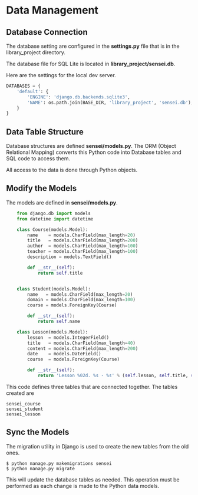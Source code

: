 # Data Management

## Database Connection

The database setting are configured in the **settings.py** file that is in the library_project
directory.

The database file for SQL Lite is located in **library_project/sensei.db**.

Here are the settings for the local dev server.

```python
DATABASES = {
    'default': {
        'ENGINE': 'django.db.backends.sqlite3',
        'NAME': os.path.join(BASE_DIR, 'library_project', 'sensei.db'),
    }
}
```

## Data Table Structure

Database structures are defined **sensei/models.py**.  The ORM (Object Relational Mapping)
converts this Python code into Database tables and SQL code to access them.

All access to the data is done through Python objects.


## Modify the Models
The models are defined in **sensei/models.py**.

```python
    from django.db import models
    from datetime import datetime

    class Course(models.Model):
        name    = models.CharField(max_length=20)
        title   = models.CharField(max_length=200)
        author  = models.CharField(max_length=100)
        teacher = models.CharField(max_length=100)
        description = models.TextField()

        def __str__(self):
            return self.title


    class Student(models.Model):
        name   = models.CharField(max_length=20)
        domain = models.CharField(max_length=100)
        course = models.ForeignKey(Course)

        def __str__(self):
            return self.name

    class Lesson(models.Model):
        lesson  = models.IntegerField()
        title   = models.CharField(max_length=40)
        content = models.CharField(max_length=200)
        date    = models.DateField()
        course  = models.ForeignKey(Course)

        def __str__(self):
            return 'Lesson %02d. %s - %s' % (self.lesson, self.title, self.date)
```

This code defines three tables that are connected together.  The tables created are

    sensei_course
    sensei_student
    sensei_lesson
    
    
## Sync the Models
The migration utility in Django is used to create the new tables from the old ones.

```
$ python manage.py makemigrations sensei
$ python manage.py migrate
```
    
This will update the database tables as needed.  This operation must be performed 
as each change is made to the Python data models.



